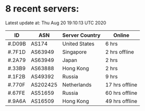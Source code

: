# 8 recent servers:

Latest update at: Thu Aug 20 19:10:13 UTC 2020

| ID | ASN | Server Country | Online |
| -- | --- | -------------- | ------ |
| #.D09B | AS174 | United States | 6 hrs |
| #.7F1D | AS63949 | Singapore | 2 hrs offline |
| #.2A79 | AS63949 | Japan | 2 hrs |
| #.33B9 | AS63888 | Hong Kong | 2 hrs |
| #.1F2B | AS49392 | Russia | 9 hrs |
| #.770F | AS202425 | Netherlands | 17 hrs offline |
| #.67FE | AS51659 | Russia | 60 hrs offline |
| #.9A6A | AS16509 | Hong Kong | 49 hrs offline |

